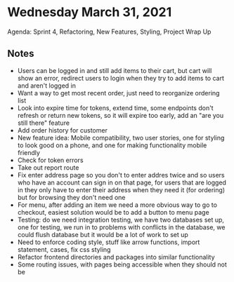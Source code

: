 # Wednesday March 31, 2021
Agenda: 
Sprint 4, 
Refactoring, 
New Features, 
Styling, 
Project Wrap Up

## Notes
- Users can be logged in and still add items to their cart, but cart will show an error, redirect users to login when they try to add items to cart and aren't logged in
- Want a way to get most recent order, just need to reorganize ordering list
- Look into expire time for tokens, extend time, some endpoints don't refresh or return new tokens, so it will expire too early, add an "are you still there" feature
- Add order history for customer
- New feature idea: Mobile compatibility, two user stories, one for styling to look good on a phone, and one for making functionality mobile friendly
- Check for token errors
- Take out report route
- Fix enter address page so you don't to enter addres twice and so users who have an account can sign in on that page, for users that are logged in they only have to enter their address when they need it (for ordering) but for browsing they don't need one
- For menu, after adding an item we need a more obvious way to go to checkout, easiest solution would be to add a button to menu page
- Testing: do we need integration testing, we have two databases set up, one for testing, we run in to problems with conflicts in the database, we could flush database but it would be a lot of work to set up
- Need to enforce coding style, stuff like arrow functions, import statement, cases, fix css styling
- Refactor frontend directories and packages into similar functionality
- Some routing issues, with pages being accessible when they should not be